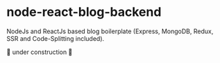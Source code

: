 # node-react-blog-backend
NodeJs and ReactJs based blog boilerplate (Express, MongoDB, Redux, SSR and Code-Splitting included).

🚧 under construction 🚧
